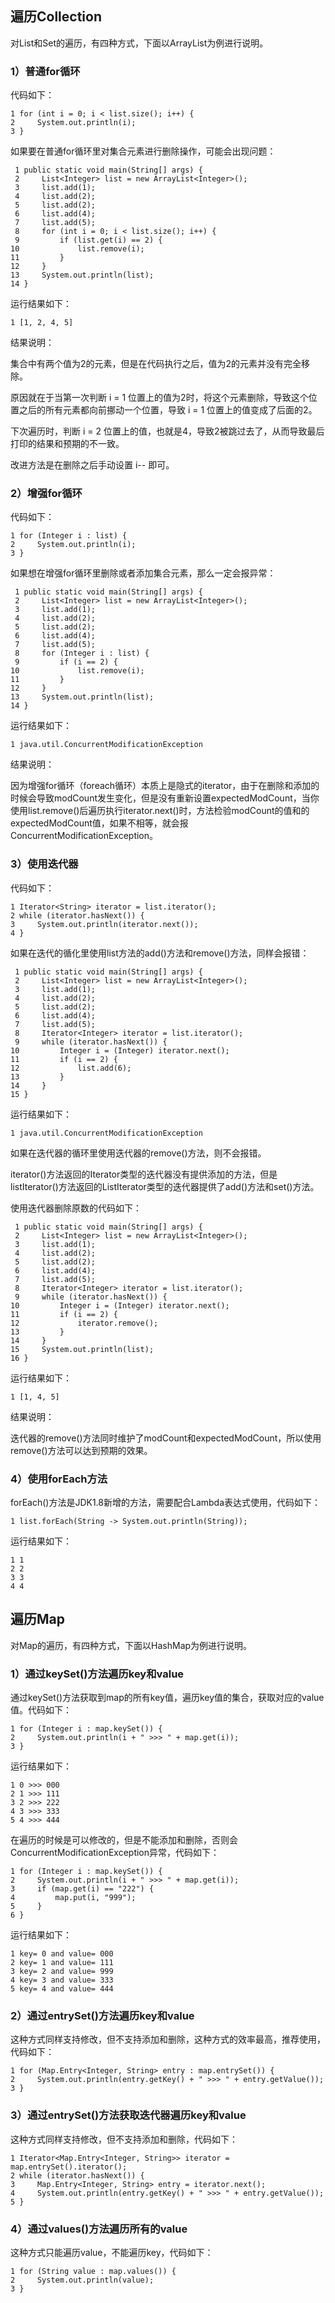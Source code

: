 ## 遍历Collection

对List和Set的遍历，有四种方式，下面以ArrayList为例进行说明。

### 1）普通for循环

代码如下：

```
1 for (int i = 0; i < list.size(); i++) {
2     System.out.println(i);
3 }
```

如果要在普通for循环里对集合元素进行删除操作，可能会出现问题：

```
 1 public static void main(String[] args) {
 2     List<Integer> list = new ArrayList<Integer>();
 3     list.add(1);
 4     list.add(2);
 5     list.add(2);
 6     list.add(4);
 7     list.add(5);
 8     for (int i = 0; i < list.size(); i++) {
 9         if (list.get(i) == 2) {
10             list.remove(i);
11         }
12     }
13     System.out.println(list);
14 }
```

运行结果如下：

```
1 [1, 2, 4, 5]
```

结果说明：

集合中有两个值为2的元素，但是在代码执行之后，值为2的元素并没有完全移除。

原因就在于当第一次判断 i = 1 位置上的值为2时，将这个元素删除，导致这个位置之后的所有元素都向前挪动一个位置，导致 i = 1 位置上的值变成了后面的2。

下次遍历时，判断 i = 2 位置上的值，也就是4，导致2被跳过去了，从而导致最后打印的结果和预期的不一致。

改进方法是在删除之后手动设置 i-- 即可。

### 2）增强for循环

代码如下：

```
1 for (Integer i : list) {
2     System.out.println(i);
3 }
```

如果想在增强for循环里删除或者添加集合元素，那么一定会报异常：

```
 1 public static void main(String[] args) {
 2     List<Integer> list = new ArrayList<Integer>();
 3     list.add(1);
 4     list.add(2);
 5     list.add(2);
 6     list.add(4);
 7     list.add(5);
 8     for (Integer i : list) {
 9         if (i == 2) {
10             list.remove(i);
11         }
12     }
13     System.out.println(list);
14 }
```

运行结果如下：

```
1 java.util.ConcurrentModificationException
```

结果说明：

因为增强for循环（foreach循环）本质上是隐式的iterator，由于在删除和添加的时候会导致modCount发生变化，但是没有重新设置expectedModCount，当你使用list.remove()后遍历执行iterator.next()时，方法检验modCount的值和的expectedModCount值，如果不相等，就会报ConcurrentModificationException。

### 3）使用迭代器

代码如下：

```
1 Iterator<String> iterator = list.iterator();
2 while (iterator.hasNext()) {
3     System.out.println(iterator.next());
4 }
```

如果在迭代的循化里使用list方法的add()方法和remove()方法，同样会报错：

```
 1 public static void main(String[] args) {
 2     List<Integer> list = new ArrayList<Integer>();
 3     list.add(1);
 4     list.add(2);
 5     list.add(2);
 6     list.add(4);
 7     list.add(5);
 8     Iterator<Integer> iterator = list.iterator();
 9     while (iterator.hasNext()) {
10         Integer i = (Integer) iterator.next();
11         if (i == 2) {
12             list.add(6);
13         }
14     }
15 }
```

运行结果如下：

```
1 java.util.ConcurrentModificationException
```

如果在迭代器的循环里使用迭代器的remove()方法，则不会报错。

iterator()方法返回的Iterator类型的迭代器没有提供添加的方法，但是listIterator()方法返回的ListIterator类型的迭代器提供了add()方法和set()方法。

使用迭代器删除原数的代码如下：

```
 1 public static void main(String[] args) {
 2     List<Integer> list = new ArrayList<Integer>();
 3     list.add(1);
 4     list.add(2);
 5     list.add(2);
 6     list.add(4);
 7     list.add(5);
 8     Iterator<Integer> iterator = list.iterator();
 9     while (iterator.hasNext()) {
10         Integer i = (Integer) iterator.next();
11         if (i == 2) {
12             iterator.remove();
13         }
14     }
15     System.out.println(list);
16 }
```

运行结果如下：

```
1 [1, 4, 5]
```

结果说明：

迭代器的remove()方法同时维护了modCount和expectedModCount，所以使用remove()方法可以达到预期的效果。

### 4）使用forEach方法

forEach()方法是JDK1.8新增的方法，需要配合Lambda表达式使用，代码如下：

```
1 list.forEach(String -> System.out.println(String));
```

运行结果如下：

```
1 1
2 2
3 3
4 4
```

## 遍历Map

对Map的遍历，有四种方式，下面以HashMap为例进行说明。

### 1）通过keySet()方法遍历key和value

通过keySet()方法获取到map的所有key值，遍历key值的集合，获取对应的value值。代码如下：

```
1 for (Integer i : map.keySet()) {
2     System.out.println(i + " >>> " + map.get(i));
3 }
```

运行结果如下：

```
1 0 >>> 000
2 1 >>> 111
3 2 >>> 222
4 3 >>> 333
5 4 >>> 444
```

在遍历的时候是可以修改的，但是不能添加和删除，否则会ConcurrentModificationException异常，代码如下：

```
1 for (Integer i : map.keySet()) {
2     System.out.println(i + " >>> " + map.get(i));
3     if (map.get(i) == "222") {
4         map.put(i, "999");
5     }
6 }
```

运行结果如下：

```
1 key= 0 and value= 000
2 key= 1 and value= 111
3 key= 2 and value= 999
4 key= 3 and value= 333
5 key= 4 and value= 444
```

### 2）通过entrySet()方法遍历key和value

这种方式同样支持修改，但不支持添加和删除，这种方式的效率最高，推荐使用，代码如下：

```
1 for (Map.Entry<Integer, String> entry : map.entrySet()) {
2     System.out.println(entry.getKey() + " >>> " + entry.getValue());
3 }
```

### 3）通过entrySet()方法获取迭代器遍历key和value

这种方式同样支持修改，但不支持添加和删除，代码如下：

```
1 Iterator<Map.Entry<Integer, String>> iterator = map.entrySet().iterator();
2 while (iterator.hasNext()) {
3     Map.Entry<Integer, String> entry = iterator.next();
4     System.out.println(entry.getKey() + " >>> " + entry.getValue());
5 }
```

### 4）通过values()方法遍历所有的value

这种方式只能遍历value，不能遍历key，代码如下：

```
1 for (String value : map.values()) {
2     System.out.println(value);
3 }
```